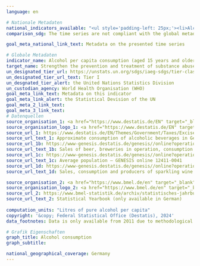 ```yaml
---
language: en    

# Nationale Metadaten    
national_indicators_available: "<ul style='padding-left: 25px;'><li>Alcohol consumption (by UN factors)</li> <li> Alcohol consumption (by national factors)</li></ul>"    
comparison_sdg: The time series are not compliant with the global metadata, but provide additional information.    

goal_meta_national_link_text: Metadata on the presented time series    

# Globale Metadaten    
indicator_name: Alcohol per capita consumption (aged 15 years and older) within a calendar year in litres of pure alcohol    
target_name: Strengthen the prevention and treatment of substance abuse, including narcotic drug abuse and harmful use of alcohol    
un_designated_tier_url: https://unstats.un.org/sdgs/iaeg-sdgs/tier-classification/    
un_designated_tier_url_text: Tier I    
un_desgnated_tier_alert: the United Nations Statistics Division    
un_custodian_agency: World Health Organisation (WHO)    
goal_meta_link_text: Metadata on this indicator    
goal_meta_link_alert: the Statistical Devision of the UN    
goal_meta_2_link_text:     
goal_meta_3_link_text:         
# Datenquellen
source_organisation_1: <a href="https://www.destatis.de/EN" target="_blank"> Federal Statistical Office (Destatis) </a>
source_organisation_logo_1: <a href="https://www.destatis.de/EN" target="_blank"><img src="https://sdg-indikatoren.de/public/OrgImgEn/destatis.png" alt="Logo destatis" style="height:60px; width:148px"/></a>
source_url_1: https://www.destatis.de/EN/Themes/Government/Taxes/Excise-Duties/Tables/approximate-consumption-alcoholic-beverages.html
source_url_text_1: Approximate consumption of alcoholic beverages in Germany
source_url_1b: https://www-genesis.destatis.de/genesis//online?operation=table&code=73421-0001&bypass=true&language=en
source_url_text_1b: Sales of beer, breweries in operation, consumption of beer – GENESIS online 73421-0001
source_url_1c: https://www-genesis.destatis.de/genesis//online?operation=table&code=12411-0041&bypass=true&levelindex=1&levelid=1639396599054#abreadcrumb
source_url_text_1c: Average population – GENESIS online 12411-0041
source_url_1d: https://www-genesis.destatis.de/genesis//online?operation=table&code=73423-0001&bypass=true&language=en
source_url_text_1d: Sales, consumption and producers of sparkling wine – GENESIS online 73423-0001

source_organisation_2: <a href="https://www.bmel.de/en" target="_blank"> Federal Ministry of Food and Agriculture </a>
source_organisation_logo_2: <a href="https://www.bmel.de/en" target="_blank"><img src="https://sdg-indikatoren.de/public/OrgImgEn/bmel.png" alt="Logo bmel" style="height:60px; width:148px"/></a>
source_url_2: https://www.bmel-statistik.de/archiv/statistisches-jahrbuch
source_url_text_2: Statistical Yearbook (only available in German)
    
computation_units: "Litres of pure alcohol per capita"    
copyright: '&copy; Federal Statistical Office (Destatis), 2024'    
data_footnotes: Data is only available from 2011 due to methodological changes.<br>• 2019 to 2022 provisional data.    

# Grafik Eigenschaften    
graph_title: Alcohol consumption
graph_subtitle:     

national_geographical_coverage: Germany    
---
```


<span></span>